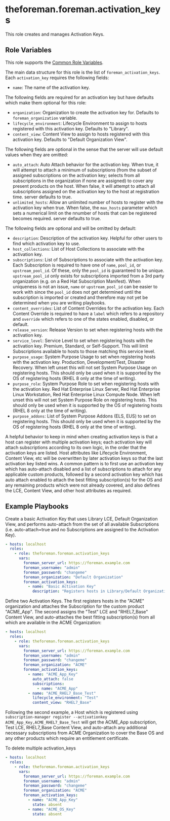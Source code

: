 theforeman.foreman.activation_keys
==================================

This role creates and manages Activation Keys.

Role Variables
--------------

This role supports the [Common Role Variables](https://github.com/theforeman/foreman-ansible-modules/blob/develop/README.md#common-role-variables).

The main data structure for this role is the list of `foreman_activation_keys`. Each `activation_key` requires the following fields:

- `name`: The name of the activation key.

The following fields are required for an activation key but have defaults which make them optional for this role:

- `organization`: Organization to create the activation key for. Defaults to `foreman_organization` variable.
- `lifecycle_environment`: Lifecycle Environment to assign to hosts registered with this activation key. Defaults to "Library".
- `content_view`: Content View to assign to hosts registered with this activation key. Defaults to "Default Organization View".

The following fields are optional in the sense that the server will use default values when they are omitted:

- `auto_attach`: Auto Attach behavior for the activation key. When true, it will attempt to attach a minimum of subscriptions (from the subset of assigned subscriptions on the activation key; selects from all subscriptions in the organization if none are assigned) to cover any present products on the host. When false, it will attempt to attach all subscriptions assigned on the activation key to the host at registration time. server defaults to true.
- `unlimited_hosts`: Allow an unlimited number of hosts to register with the activation key when true. When false, the `max_hosts` parameter which sets a numerical limit on the nnumber of hosts that can be registered becomes required. server defaults to true.

The following fields are optional and will be omitted by default:

- `description`: Description of the activation key. Helpful for other users to find which activation key to use.
- `host_collections`: List of Host Collections to associate with the activation key.
- `subscriptions`: List of Subscriptions to associate with the activation key. Each Subscription is required to have one of `name`, `pool_id`, or `upstream_pool_id`. Of these, only the `pool_id` is guaranteed to be unique. `upstream_pool_id` only exists for subscriptions imported from a 3rd party organization (e.g. on a Red Hat Subscription Manifest). When uniqueness is not an issue, `name` or `upstream_pool_id` can be easier to work with since the `pool_id` does not get determined until the subscription is imported or created and therefore may not yet be determined when you are writing playbooks.
- `content_overrides`: List of Content Overrides for the activation key. Each Content Override is required to have a `label` which refers to a repository and `override` which refers to one of the states enabled, disabled, or default.
- `release_version`: Release Version to set when registering hosts with the activation key.
- `service_level`: Service Level to set when registering hosts with the activation key. Premium, Standard, or Self-Support. This will limit Subscriptions available to hosts to those matching this service level.
- `purpose_usage`: System Purpose Usage to set when registering hosts with the activation key. Production, Development/Test, Disaster Recovery. When left unset this will not set System Purpose Usage on registering hosts. This should only be used when it is supported by the OS of registering hosts (RHEL 8 only at the time of writing).
- `purpose_role`: System Purpose Role to set when registering hosts with the activation key. Red Hat Enterprise Linux Server, Red Hat Enterprise Linux Workstation, Red Hat Enterprise Linux Compute Node. When left unset this will not set System Purpose Role on registering hosts. This should only be used when it is supported by the OS of registering hosts (RHEL 8 only at the time of writing).
- `purpose_addons`: List of System Purpose Addons (ELS, EUS) to set on registering hosts. This should only be used when it is supported by the OS of registering hosts (RHEL 8 only at the time of writing).

A helpful behavior to keep in mind when creating activation keys is that a host can register with multiple activation keys; each activation key will attach subscriptions according to its own logic, in the order that the activation keys are listed. Host attributes like Lifecycle Environment, Content View, etc will be overwritten by later activation keys so that the last activation key listed wins. A common pattern is to first use an activation key which has auto-attach disabled and a list of subscriptions to attach for any applicable custom products, followed by a second activation key which has auto attach enabled to attach the best fitting subscription(s) for the OS and any remaining products which were not already covered, and also defines the LCE, Content View, and other host attributes as required.

Example Playbooks
-----------------

Create a basic Activation Key that uses Library LCE, Default Organization View, and performs auto-attach from the set of all available Subscriptions (i.e. auto-attach=true and no Subscriptions are assigned to the Activation Key).

```yaml
- hosts: localhost
  roles:
    - role: theforeman.foreman.activation_keys
      vars:
        foreman_server_url: https://foreman.example.com
        foreman_username: "admin"
        foreman_password: "changeme"
        foreman_organization: "Default Organization"
        foreman_activation_keys:
          - name: "Basic Activation Key"
            description: "Registers hosts in Library/Default Organization View and tries to attach the best fitting subscription(s) from all available in the organization"
```

Define two Activation Keys. The first registers hosts in the "ACME" organization and attaches the Subscription for the custom product "ACME_App". The second assigns the "Test" LCE and "RHEL7_Base" Content View, and auto-attaches the best fitting subscription(s) from all which are available in the ACME Organization:

```yaml
- hosts: localhost
  roles:
    - role: theforeman.foreman.activation_keys
      vars:
        foreman_server_url: https://foreman.example.com
        foreman_username: "admin"
        foreman_password: "changeme"
        foreman_organization: "ACME"
        foreman_activation_keys:
          - name: "ACME_App_Key"
            auto_attach: false
            subscriptions:
              - name: "ACME_App"
          - name: "ACME_RHEL7_Base_Test"
            lifecycle_environment: "Test"
            content_view: "RHEL7_Base"
```

Following the second example, a Host which is registered using `subscription-manager register --activationkey ACME_App_Key,ACME_RHEL7_Base_Test` will get the ACME_App subscription, Test LCE, RHEL7_Base Content View, and auto-attach any additional necessary subscriptions from ACME Organization to cover the Base OS and any other products which require an entitlement certificate.

To delete multiple activation_keys
```yaml
- hosts: localhost
  roles:
    - role: theforeman.foreman.activation_keys
      vars:
        foreman_server_url: https://foreman.example.com
        foreman_username: "admin"
        foreman_password: "changeme"
        foreman_organization: "ACME"
        foreman_activation_keys:
          - name: "ACME_App_Key"
            state: absent
          - name: "ACME_OS_Key"
            state: absent
